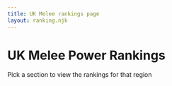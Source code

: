 ```yaml
---
title: UK Melee rankings page
layout: ranking.njk
---
```


# UK Melee Power Rankings

Pick a section to view the rankings for that region